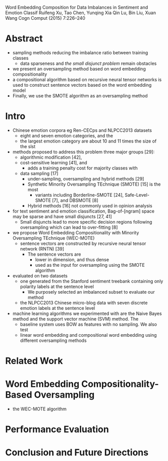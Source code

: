 Word Embedding Composition for Data Imbalances in Sentiment and Emotion Classif
Ruifeng Xu, Tao Chen, Yunqing Xia Qin Lu, Bin Liu, Xuan Wang
Cogn Comput (2015) 7:226–240

# Abstract

* sampling methods reducing the imbalance ratio between training classes
  * data sparseness and _the small disjunct problem_ remain obstacles
* we present an oversampling method based on word embedding compositionality
* a compositional algorithm based on recursive neural tensor networks is used
  to construct sentence vectors based on the word embedding model
* Finally, we use the SMOTE algorithm as an oversampling method

# Intro

* Chinese emotion corpora eg Ren-CECps and NLPCC2013 datasets
  * eight and seven emotion categories, and the
  * the largest emotion category are about 10 and 11 times the size of the slst
* methods proposed to address this problem three major groups [29]:
  * algorithmic modification [42],
  * cost-sensitive learning [41], and
    * adds a training penalty cost for majority classes with
  * data sampling [17]
    * under-sampling, oversampling and hybrid methods [29]
    * Synthetic Minority Oversampling TEchnique (SMOTE) [15] is the most
      * variants including Borderline-SMOTE [24], Safe-Level-SMOTE [7], and
        DBSMOTE [8]
    * Hybrid methods [16] not commonly used in opinion analysis
* for text sentiment and emotion classification, Bag-of-[ngram] space
  may be sparse and have small disjuncts [27, 41]
  * Small disjuncts lead to more specific decision regions following
    oversampling which can lead to over-fitting [8]
* we propose Word Embedding Compositionality with Minority Oversampling
  TEchnique (WEC-MOTE)
  * sentence vectors are constructed by recursive neural tensor network
    (RNTN) [39]
    * The sentence vectors are
      * lower in dimension, and thus dense
      * used as the input for oversampling using the SMOTE algorithm
* evaluated on two datasets
  * one generated from the Stanford sentiment treebank
    containing only polarity labels at the sentence level
    * We purposely selected an imbalanced subset to evaluate our method
  * the NLPCC2013 Chinese micro-blog data with
    seven discrete emotion labels at the sentence level
* machine learning algorithms we experimented with are the
  Naive Bayes method and the support vector machine (SVM) method. The
  * baseline system uses BOW as features with no sampling. We also test
  * linear word embedding and compositional word embedding
    using different oversampling methods

# Related Work

# Word Embedding Compositionality-Based Oversampling

* the WEC-MOTE algorithm

# Performance Evaluation

# Conclusion and Future Directions
